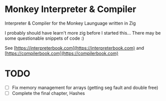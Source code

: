 # Monkey Interpreter & Compiler

Interpreter & Compiler for the Monkey Launguage written in Zig

I probably should have learn't more zig before I started this...
There may be some questionable snippets of code :)

See [https://interpreterbook.com](https://interpreterbook.com) and [https://compilerbook.com](https://compilerbook.com)

# TODO
- [ ] Fix memory management for arrays (getting seg fault and double free)
- [ ] Complete the final chapter, Hashes

